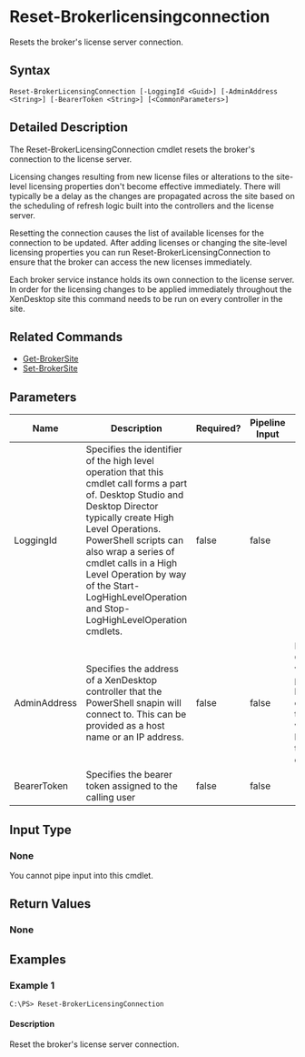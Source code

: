 ﻿
# Reset-Brokerlicensingconnection
Resets the broker's license server connection.
## Syntax
```
Reset-BrokerLicensingConnection [-LoggingId <Guid>] [-AdminAddress <String>] [-BearerToken <String>] [<CommonParameters>]
```
## Detailed Description
The Reset-BrokerLicensingConnection cmdlet resets the broker's connection to the license server.

Licensing changes resulting from new license files or alterations to the site-level licensing properties don't become effective immediately. There will typically be a delay as the changes are propagated across the site based on the scheduling of refresh logic built into the controllers and the license server.

Resetting the connection causes the list of available licenses for the connection to be updated. After adding licenses or changing the site-level licensing properties you can run Reset-BrokerLicensingConnection to ensure that the broker can access the new licenses immediately.

Each broker service instance holds its own connection to the license server. In order for the licensing changes to be applied immediately throughout the XenDesktop site this command needs to be run on every controller in the site.


## Related Commands

* [Get-BrokerSite](../Get-BrokerSite/)
* [Set-BrokerSite](../Set-BrokerSite/)
## Parameters
| Name   | Description | Required? | Pipeline Input | Default Value |
| --- | --- | --- | --- | --- |
| LoggingId | Specifies the identifier of the high level operation that this cmdlet call forms a part of. Desktop Studio and Desktop Director typically create High Level Operations. PowerShell scripts can also wrap a series of cmdlet calls in a High Level Operation by way of the Start-LogHighLevelOperation and Stop-LogHighLevelOperation cmdlets. | false | false |  |
| AdminAddress | Specifies the address of a XenDesktop controller that the PowerShell snapin will connect to. This can be provided as a host name or an IP address. | false | false | Localhost. Once a value is provided by any cmdlet, this value will become the default. |
| BearerToken | Specifies the bearer token assigned to the calling user | false | false |  |

## Input Type

### None
You cannot pipe input into this cmdlet.
## Return Values

### None

## Examples

### Example 1
```
C:\PS> Reset-BrokerLicensingConnection
```
#### Description
Reset the broker's license server connection.
